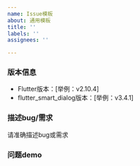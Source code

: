 ```yaml
---
name: Issue模板
about: 通用模板
title: ''
labels: ''
assignees: ''

---
```


### 版本信息
- Flutter版本：[举例：v2.10.4]
- flutter_smart_dialog版本：[举例：v3.4.1]

### 描述bug/需求
请准确描述bug或需求

### 问题demo
<!-- 如果连可复现问题的最简demo（可执行的main文件）都懒得提供，你觉得我还会耗费精力，免费帮你解决问题吗? -->
